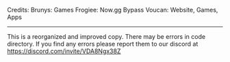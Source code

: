 Credits:
Brunys: Games
Frogiee: Now.gg Bypass
Voucan: Website, Games, Apps
_____________________________________________________________________________________________________________________________________________________________________________________
This is a reorganized and improved copy. There may be errors in code directory. If you find any errors please report them to our discord at https://discord.com/invite/VDA8Ngx38Z
